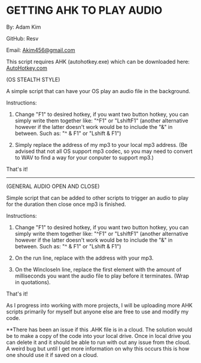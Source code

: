 # GETTING AHK TO PLAY AUDIO
By: Adam Kim

GitHub: Resv

Email: Akim456@gmail.com


This script requires AHK (autohotkey.exe) which can be downloaded here: <a href="https://autohotkey.com">AutoHotkey.com</a>

(OS STEALTH STYLE)

A simple script that can have your OS play an audio file in the background.

Instructions:
1. Change "F1" to desired hotkey, if you want two button hotkey, you can simply write them together like: "^F1" or "LshiftF1" (another alternative however if the latter doesn't work would be to include the "&" in between. Such as: "^ & F1" or "Lshift & F1")

2. Simply replace the address of my mp3 to your local mp3 address.
(Be advised that not all OS support mp3 codec, so you may need to convert to WAV to find a way for your conputer to support mp3.)

That's it!










--------------------------------------------------------


(GENERAL AUDIO OPEN AND CLOSE)

Simple script that can be added to other scripts to trigger an audio to play for the duration then close once mp3 is finished.

Instructions:
1. Change "F1" to desired hotkey, if you want two button hotkey, you can simply write them together like: "^F1" or "LshiftF1" (another alternative however if the latter doesn't work would be to include the "&" in between. Such as: "^ & F1" or "Lshift & F1")

2. On the run line, replace with the address with your mp3.

3. On the WincloseIn line, replace the first element with the amount of milliseconds you want the audio file to play before it terminates. (Wrap in quotations).

That's it!

As I progress into working with more projects, I will be uploading more AHK scripts primarily for myself but anyone else are free to use and modify my code.

**There has been an issue if this .AHK file is in a cloud. The solution would be to make a copy of the code into your local drive. Once in local drive you can delete it and it should be able to run with out any issue from the cloud. A weird bug but until I get more information on why this occurs this is how one should use it if saved on a cloud.
